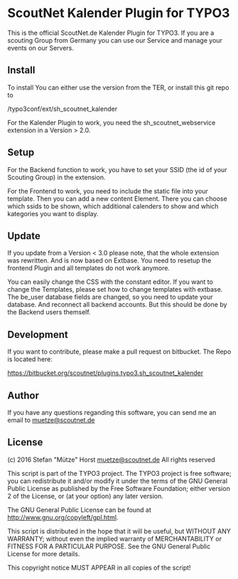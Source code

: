 ScoutNet Kalender Plugin for TYPO3
==================================
This is the official ScoutNet.de Kalender Plugin for TYPO3. If you are a scouting Group from Germany you can use our Service and manage your events on our Servers.

Install
-------
To install You can either use the version from the TER, or install this git repo to 

<TYPO3 Dir>/typo3conf/ext/sh_scoutnet_kalender

For the Kalender Plugin to work, you need the sh_scoutnet_webservice extension in a Version > 2.0.


Setup
-----
For the Backend function to work, you have to set your SSID (the id of your Scouting Group) in the extension.

For the Frontend to work, you need to include the static file into your template. Then you can add a new content Element. 
There you can choose which ssids to be shown, which additional calenders to show and which kategories you want to display.

Update
------
If you update from a Version < 3.0 please note, that the whole extension was rewritten. And is now based on Extbase. 
You need to resetup the frontend Plugin and all templates do not work anymore.

You can easily change the CSS with the constant editor. If you want to change the Templates, please set how to change templates with extbase.
The be_user database fields are changed, so you need to update your database. And reconnect all backend accounts. But this should be done by the 
Backend users themself.

Development
-----------
If you want to contribute, please make a pull request on bitbucket. The Repo is located here:

https://bitbucket.org/scoutnet/plugins.typo3.sh_scoutnet_kalender


Author
------
If you have any questions reganding this software, you can send me an email to muetze@scoutnet.de

License
-------
(c) 2016 Stefan "Mütze" Horst <muetze@scoutnet.de>
All rights reserved

This script is part of the TYPO3 project. The TYPO3 project is
free software; you can redistribute it and/or modify
it under the terms of the GNU General Public License as published by
the Free Software Foundation; either version 2 of the License, or
(at your option) any later version.

The GNU General Public License can be found at
http://www.gnu.org/copyleft/gpl.html.

This script is distributed in the hope that it will be useful,
but WITHOUT ANY WARRANTY; without even the implied warranty of
MERCHANTABILITY or FITNESS FOR A PARTICULAR PURPOSE.  See the
GNU General Public License for more details.

This copyright notice MUST APPEAR in all copies of the script!
